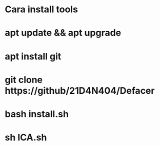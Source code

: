 # Cara install tools
# apt update && apt upgrade
# apt install git
# git clone https://github/21D4N404/Defacer
# bash install.sh
# sh ICA.sh
